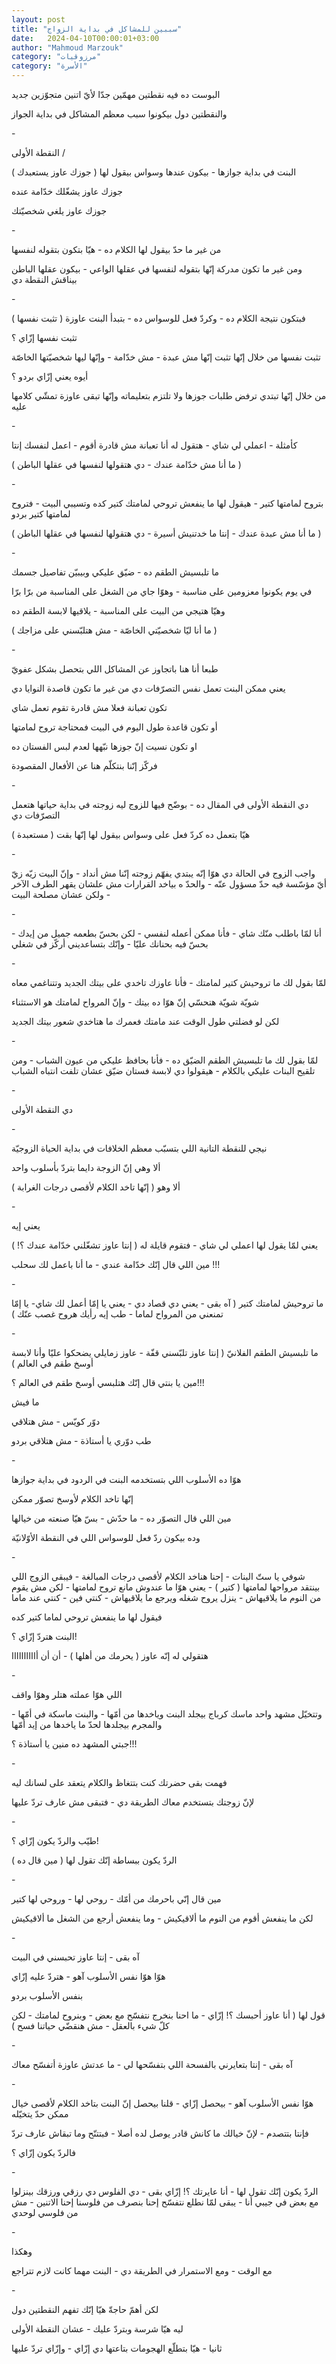 ```yaml
---
layout: post
title: "سببين للمشاكل في بداية الزواج"
date:   2024-04-10T00:00:01+03:00
author: "Mahmoud Marzouk"
category: "مرزوقيات"
category: "الأسرة"
---
```



البوست ده فيه نقطتين مهمّين جدّا لأيّ اتنين متجوّزين
جديد

والنقطتين دول بيكونوا سبب معظم المشاكل في بداية
الجواز

\-

النقطة الأولى /

البنت في بداية جوازها - بيكون عندها وسواس بيقول لها (
جوزك عاوز يستعبدك )

جوزك عاوز يشغّلك خدّامة عنده

جوزك عاوز يلغي شخصيّتك

\-

من غير ما حدّ بيقول لها الكلام ده - هيّا بتكون بتقوله
لنفسها

ومن غير ما تكون مدركة إنّها بتقوله لنفسها في عقلها
الواعي - بيكون عقلها الباطن بيناقش النقطة دي

\-

فبتكون نتيجة الكلام ده - وكردّ فعل للوسواس ده - بتبدأ
البنت عاوزة ( تثبت نفسها )

تثبت نفسها إزّاي ؟

تثبت نفسها من خلال إنّها تثبت إنّها مش عبدة - مش خدّامة -
وإنّها ليها شخصيّتها الخاصّة

أيوه يعني إزّاي بردو ؟

من خلال إنّها تبتدي ترفض طلبات جوزها ولا تلتزم بتعليماته
وإنّها تبقى عاوزة تمشّي كلامها عليه

\-

كأمثلة - اعملي لي شاي - هتقول له أنا تعبانة مش قادرة
أقوم - اعمل لنفسك إنتا

( ما أنا مش خدّامة عندك - دي هتقولها لنفسها في عقلها
الباطن )

\-

بتروح لمامتها كتير - هيقول لها ما ينفعش تروحي لمامتك
كتير كده وتسيبي البيت - فتروح لمامتها كتير بردو

( ما أنا مش عبدة عندك - إنتا ما خدتنيش أسيرة - دي
هتقولها لنفسها في عقلها الباطن )

\-

ما تلبسيش الطقم ده - ضيّق عليكي وبيبيّن تفاصيل جسمك

في يوم يكونوا معزومين على مناسبة - وهوّا جاي من الشغل على
المناسبة من برّا برّا

وهيّا هتيجي من البيت على المناسبة - يلاقيها لابسة الطقم
ده

( ما أنا ليّا شخصيّتي الخاصّة - مش هتلبّسني على مزاجك
)

\-

طبعا أنا هنا باتجاوز عن المشاكل اللي بتحصل بشكل
عفويّ

يعني ممكن البنت تعمل نفس التصرّفات دي من غير ما تكون
قاصدة النوايا دي

تكون تعبانة فعلا مش قادرة تقوم تعمل شاي

أو تكون قاعدة طول اليوم في البيت فمحتاجة تروح
لمامتها

او تكون نسيت إنّ جوزها نبّهها لعدم لبس الفستان ده

فركّز إنّنا بنتكلّم هنا عن الأفعال المقصودة

\-

دي النقطة الأولى في المقال ده - بوضّح فيها للزوج ليه
زوجته في بداية حياتها هتعمل التصرّفات دي

هيّا بتعمل ده كردّ فعل على وسواس بيقول لها إنّها بقت (
مستعبدة )

\-

واجب الزوج في الحالة دي هوّا إنّه يبتدي يفهّم زوجته إنّنا مش
أنداد - وإنّ البيت زيّه زيّ أيّ مؤسّسة فيه حدّ مسؤول عنّه - والحدّ ه بياخد
القرارات مش علشان يقهر الطرف الآخر - ولكن عشان مصلحة البيت

\-

أنا لمّا باطلب منّك شاي - فأنا ممكن أعمله لنفسي - لكن بحسّ
بطعمه جميل من إيدك - بحسّ فيه بحنانك عليّا - وإنّك بتساعديني أركّز في
شغلي

\-

لمّا بقول لك ما تروحيش كتير لمامتك - فأنا عاوزك تاخدي على
بيتك الجديد وتتناغمي معاه

شويّة شويّة هتحسّي إنّ هوّا ده بيتك - وإنّ المرواح لمامتك هو
الاستثناء

لكن لو فضلتي طول الوقت عند مامتك فعمرك ما هتاخدي شعور
بيتك الجديد

\-

لمّا بقول لك ما تلبسيش الطقم الضيّق ده - فأنا بحافظ عليكي
من عيون الشباب - ومن تلقيح البنات عليكي بالكلام - هيقولوا دي لابسة فستان
ضيّق عشان تلفت انتباه الشباب

\-

دي النقطة الأولى

\-

نيجي للنقطة التانية اللي بتسبّب معظم الخلافات في بداية
الحياة الزوجيّة

ألا وهي إنّ الزوجة دايما بتردّ بأسلوب واحد

ألا وهو ( إنّها تاخد الكلام لأقصى درجات الغرابة )

\-

يعني إيه

يعني لمّا يقول لها اعملي لي شاي - فتقوم قايلة له ( إنتا
عاوز تشغّلني خدّامة عندك ؟! )

مين اللي قال إنّك خدّامة عندي - ما أنا باعمل لك
سحلب !!!

\-

ما تروحيش لمامتك كتير ( آه بقى - يعني دي قصاد دي - يعني
يا إمّا أعمل لك شاي- يا إمّا تمنعني من المرواح لماما - طب إيه رأيك هروح
غصب عنّك )

\-

ما تلبسيش الطقم الفلانيّ ( إنتا عاوز تلبّسني قفّة - عاوز
زمايلي يضحكوا عليّا وأنا لابسة أوسخ طقم في العالم )

مين يا بنتي قال إنّك هتلبسي أوسخ طقم في العالم
؟!!!

ما فيش

دوّر كويّس - مش هتلاقي

طب دوّري يا أستاذة - مش هتلاقي بردو

\-

هوّا ده الأسلوب اللي بتستخدمه البنت في الردود في بداية
جوازها

إنّها تاخد الكلام لأوسخ تصوّر ممكن

مين اللي قال التصوّر ده - ما حدّش - بسّ هيّا صنعته من
خيالها

وده بيكون ردّ فعل للوسواس اللي في النقطة الأوّلانيّة

\-

شوفي يا ستّ البنات - إحنا هناخد الكلام لأقصى درجات
المبالغة - فيبقى الزوج اللي بينتقد مرواحها لمامتها ( كتير ) - يعني هوّا
ما عندوش مانع تروح لمامتها - لكن مش يقوم من النوم ما يلاقيهاش - ينزل
يروح شغله ويرجع ما يلاقيهاش - كنتي فين - كنتي عند ماما

فيقول لها ما ينفعش تروحي لماما كتير كده

البنت هتردّ إزّاي ؟!

هتقولي له إنّه عاوز ( يحرمك من أهلها ) - أن أن
أاااااااااا

\-

اللي هوّا عملته هتلر وهوّا واقف

وتتخيّل مشهد واحد ماسك كرباج بيجلد البنت وياخدها من
أمّها - والبنت ماسكة في أمّها - والمجرم بيجلدها لحدّ ما ياخدها من إيد
أمّها

جبتي المشهد ده منين يا أستاذة ؟!!!

\-

فهمت بقى حضرتك كنت بتتغاظ والكلام يتعقد على لسانك
ليه

لإنّ زوجتك بتستخدم معاك الطريقة دي - فتبقى مش عارف تردّ
عليها

\-

طيّب والردّ يكون إزّاي ؟!

الردّ يكون ببساطة إنّك تقول لها ( مين قال ده )

\-

مين قال إنّي باحرمك من أمّك - روحي لها - وروحي لها
كتير

لكن ما ينفعش أقوم من النوم ما ألاقيكيش - وما ينفعش أرجع
من الشغل ما ألاقيكيش

\-

آه بقى - إنتا عاوز تحبسني في البيت

هوّا هوّا نفس الأسلوب آهو - هتردّ عليه إزّاي

بنفس الأسلوب بردو

قول لها ( أنا عاوز أحبسك ؟! إزّاي - ما احنا بنخرج نتفسّح
مع بعض - وبنروح لمامتك - لكن كلّ شيء بالعقل - مش هنقضّي حياتنا فسح
)

\-

آه بقى - إنتا بتعايرني بالفسحة اللي بتفسّحها لي - ما عدتش
عاوزة أتفسّح معاك

\-

هوّا نفس الأسلوب آهو - بيحصل إزّاي - قلنا بيحصل إنّ البنت
بتاخد الكلام لأقصى خيال ممكن حدّ يتخيّله

فإنتا بتتصدم - لإنّ خيالك ما كانش قادر يوصل لده أصلا -
فبتتنّح وما تبقاش عارف تردّ

فالردّ يكون إزّاي ؟

\-

الردّ يكون إنّك تقول لها - أنا عايرتك ؟! إزّاي بقى - دي
الفلوس دي رزقي ورزقك بينزلوا مع بعض في جيبي أنا - يبقى لمّا نطلع نتفسّح
إحنا بنصرف من فلوسنا إحنا الاتنين - مش من فلوسي لوحدي

\-

وهكذا

مع الوقت - ومع الاستمرار في الطريقة دي - البنت مهما كانت
لازم تتراجع

\-

لكن أهمّ حاجةّ هيّا إنّك تفهم النقطتين دول

ليه هيّا شرسة وبتردّ عليك - عشان النقطة الأولى

ثانيا - هيّا بتطلّع الهجومات بتاعتها دي إزّاي - وإزّاي تردّ
عليها
